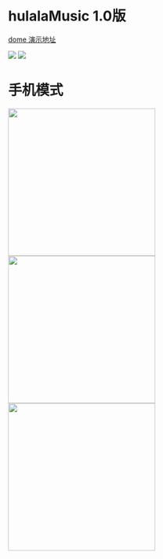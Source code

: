 
# hulalaMusic 1.0版

<a href="http://115.159.196.95/music/index.html">dome 演示地址</a>

<img src="http://115.159.196.95/git/p1.jpg"/>
<img src="http://115.159.196.95/git/p2.jpg"/>

# 手机模式
<img src="http://115.159.196.95/git/m2.jpg" width="300"/>
<img src="http://115.159.196.95/git/m1.jpg" width="300"/>
<img src="http://115.159.196.95/git/m3.jpg" width="300"/>

